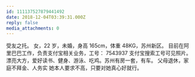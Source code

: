 ```yaml
---
id: 111137527879441492
date: 2018-12-04T03:39:31.000Z
reply: false
media_attachments: 0
---
```


受友之托。 女，22 岁，未婚，身高 165cm，体重 48KG，苏州新区。 目前在阿里巴巴工作，负责支付宝相关业务，工号： 7543937 支付宝搜索工号可见照片。 漂亮大方，爱好读书、健身、游泳、吃鸡。苏州有房一套，有车。 父母退休，家庭不拜金、人务实 她本人要求不高，只要对她真心好就行。

